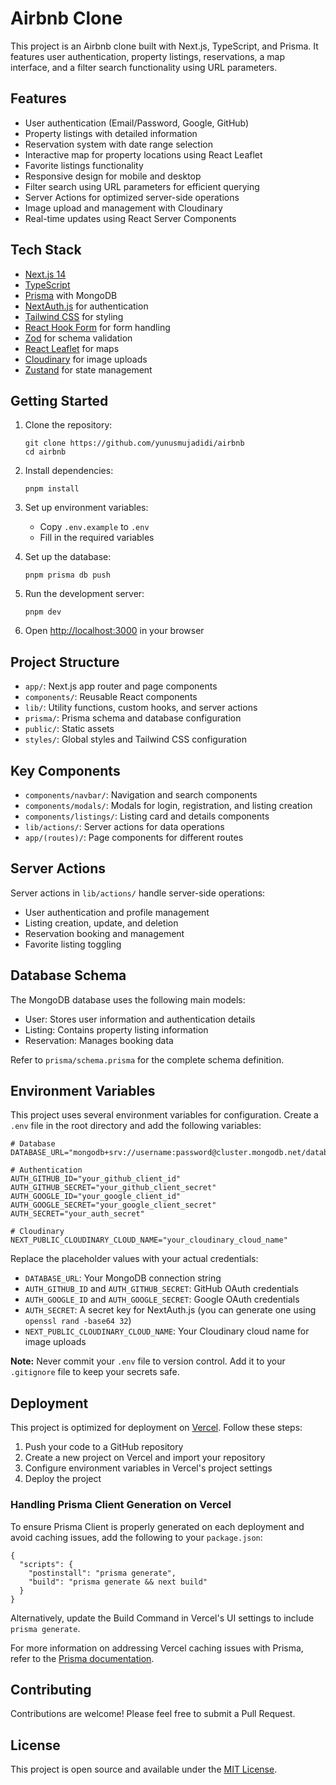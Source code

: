 # Airbnb Clone

This project is an Airbnb clone built with Next.js, TypeScript, and Prisma. It features user authentication, property listings, reservations, a map interface, and a filter search functionality using URL parameters.

## Features

- User authentication (Email/Password, Google, GitHub)
- Property listings with detailed information
- Reservation system with date range selection
- Interactive map for property locations using React Leaflet
- Favorite listings functionality
- Responsive design for mobile and desktop
- Filter search using URL parameters for efficient querying
- Server Actions for optimized server-side operations
- Image upload and management with Cloudinary
- Real-time updates using React Server Components

## Tech Stack

- [Next.js 14](https://nextjs.org/)
- [TypeScript](https://www.typescriptlang.org/)
- [Prisma](https://www.prisma.io/) with MongoDB
- [NextAuth.js](https://next-auth.js.org/) for authentication
- [Tailwind CSS](https://tailwindcss.com/) for styling
- [React Hook Form](https://react-hook-form.com/) for form handling
- [Zod](https://github.com/colinhacks/zod) for schema validation
- [React Leaflet](https://react-leaflet.js.org/) for maps
- [Cloudinary](https://cloudinary.com/) for image uploads
- [Zustand](https://github.com/pmndrs/zustand) for state management

## Getting Started

1. Clone the repository:

   ```
   git clone https://github.com/yunusmujadidi/airbnb
   cd airbnb
   ```

2. Install dependencies:

   ```
   pnpm install
   ```

3. Set up environment variables:

   - Copy `.env.example` to `.env`
   - Fill in the required variables

4. Set up the database:

   ```
   pnpm prisma db push
   ```

5. Run the development server:

   ```
   pnpm dev
   ```

6. Open [http://localhost:3000](http://localhost:3000) in your browser

## Project Structure

- `app/`: Next.js app router and page components
- `components/`: Reusable React components
- `lib/`: Utility functions, custom hooks, and server actions
- `prisma/`: Prisma schema and database configuration
- `public/`: Static assets
- `styles/`: Global styles and Tailwind CSS configuration

## Key Components

- `components/navbar/`: Navigation and search components
- `components/modals/`: Modals for login, registration, and listing creation
- `components/listings/`: Listing card and details components
- `lib/actions/`: Server actions for data operations
- `app/(routes)/`: Page components for different routes

## Server Actions

Server actions in `lib/actions/` handle server-side operations:

- User authentication and profile management
- Listing creation, update, and deletion
- Reservation booking and management
- Favorite listing toggling

## Database Schema

The MongoDB database uses the following main models:

- User: Stores user information and authentication details
- Listing: Contains property listing information
- Reservation: Manages booking data

Refer to `prisma/schema.prisma` for the complete schema definition.

## Environment Variables

This project uses several environment variables for configuration. Create a `.env` file in the root directory and add the following variables:

```
# Database
DATABASE_URL="mongodb+srv://username:password@cluster.mongodb.net/database"

# Authentication
AUTH_GITHUB_ID="your_github_client_id"
AUTH_GITHUB_SECRET="your_github_client_secret"
AUTH_GOOGLE_ID="your_google_client_id"
AUTH_GOOGLE_SECRET="your_google_client_secret"
AUTH_SECRET="your_auth_secret"

# Cloudinary
NEXT_PUBLIC_CLOUDINARY_CLOUD_NAME="your_cloudinary_cloud_name"
```

Replace the placeholder values with your actual credentials:

- `DATABASE_URL`: Your MongoDB connection string
- `AUTH_GITHUB_ID` and `AUTH_GITHUB_SECRET`: GitHub OAuth credentials
- `AUTH_GOOGLE_ID` and `AUTH_GOOGLE_SECRET`: Google OAuth credentials
- `AUTH_SECRET`: A secret key for NextAuth.js (you can generate one using `openssl rand -base64 32`)
- `NEXT_PUBLIC_CLOUDINARY_CLOUD_NAME`: Your Cloudinary cloud name for image uploads

**Note:** Never commit your `.env` file to version control. Add it to your `.gitignore` file to keep your secrets safe.

## Deployment

This project is optimized for deployment on [Vercel](https://vercel.com/). Follow these steps:

1. Push your code to a GitHub repository
2. Create a new project on Vercel and import your repository
3. Configure environment variables in Vercel's project settings
4. Deploy the project

### Handling Prisma Client Generation on Vercel

To ensure Prisma Client is properly generated on each deployment and avoid caching issues, add the following to your `package.json`:

```
{
  "scripts": {
    "postinstall": "prisma generate",
    "build": "prisma generate && next build"
  }
}
```

Alternatively, update the Build Command in Vercel's UI settings to include `prisma generate`.

For more information on addressing Vercel caching issues with Prisma, refer to the [Prisma documentation](https://www.prisma.io/docs/orm/more/help-and-troubleshooting/help-articles/vercel-caching-issue).

## Contributing

Contributions are welcome! Please feel free to submit a Pull Request.

## License

This project is open source and available under the [MIT License](LICENSE).
